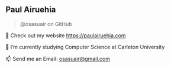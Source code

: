 ## Paul Airuehia
> @osasuair on GitHub

👀 Check out my website https://paulairuehia.com

🌱 I’m currently studying Computer Science at Carleton University

📫 Send me an Email: osasuair@gmail.com

<!---
osasuair/osasuair is a ✨ special ✨ repository because its `README.md` (this file) appears on your GitHub profile.
You can click the Preview link to take a look at your changes.
--->
